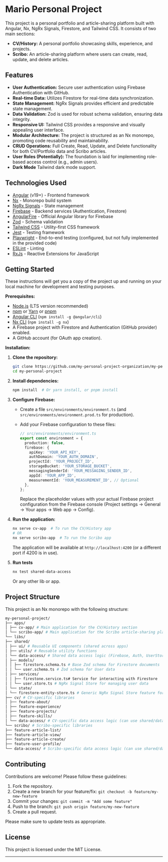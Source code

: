 # Mario Personal Project

This project is a personal portfolio and article-sharing platform built with Angular, Nx, NgRx Signals, Firestore, and Tailwind CSS. It consists of two main sections:

- **CV/History:** A personal portfolio showcasing skills, experience, and projects.
- **Scribo:** An article-sharing platform where users can create, read, update, and delete articles.

## Features

- **User Authentication:** Secure user authentication using Firebase Authentication with GitHub.
- **Real-time Data:** Utilizes Firestore for real-time data synchronization.
- **State Management:** NgRx Signals provides efficient and predictable state management.
- **Data Validation:** Zod is used for robust schema validation, ensuring data integrity.
- **Responsive UI:** Tailwind CSS provides a responsive and visually appealing user interface.
- **Modular Architecture:** The project is structured as an Nx monorepo, promoting code reusability and maintainability.
- **CRUD Operations:** Full Create, Read, Update, and Delete functionality for both CV/Portfolio data and Scribo articles.
- **User Roles (Potentially):** The foundation is laid for implementing role-based access control (e.g., admin users).
- **Dark Mode** Tailwind dark mode support.

## Technologies Used

- [Angular](https://angular.io/) (v19+) - Frontend framework
- [Nx](https://nx.dev/) - Monorepo build system
- [NgRx Signals](https://ngrx.io/guide/signals) - State management
- [Firebase](https://firebase.google.com/) - Backend services (Authentication, Firestore)
- [AngularFire](https://github.com/angular/angularfire) - Official Angular library for Firebase
- [Zod](https://zod.dev/) - Schema validation
- [Tailwind CSS](https://tailwindcss.com/) - Utility-first CSS framework
- [Jest](https://jestjs.io/) - Testing framework
- [Playwright](https://playwright.dev/) - End-to-end testing (configured, but not fully implemented in the provided code)
- [ESLint](https://eslint.org/) - Linting
- [RxJs](https://rxjs.dev/) - Reactive Extensions for JavaScript

## Getting Started

These instructions will get you a copy of the project up and running on your local machine for development and testing purposes.

**Prerequisites:**

- [Node.js](https://nodejs.org/) (LTS version recommended)
- [npm](https://www.npmjs.com/) or [Yarn](https://yarnpkg.com/) or [pnpm](https://pnpm.io/)
- [Angular CLI](https://cli.angular.io/) (`npm install -g @angular/cli`)
- [Nx CLI](https://nx.dev/getting-started/installation) (`npm install -g nx`)
- A Firebase project with Firestore and Authentication (GitHub provider) enabled.
- A GitHub account (for OAuth app creation).

**Installation:**

1.  **Clone the repository:**

    ```bash
    git clone https://github.com/my-personal-project-organization/my-personal-project.git
    cd my-personal-project
    ```

2.  **Install dependencies:**

    ```bash
    npm install  # Or yarn install, or pnpm install
    ```

3.  **Configure Firebase:**

    - Create a file `src/environments/environment.ts` (and `src/environments/environment.prod.ts` for production).
    - Add your Firebase configuration to these files:

      ```typescript
      // src/environments/environment.ts
      export const environment = {
        production: false,
        firebase: {
          apiKey: 'YOUR_API_KEY',
          authDomain: 'YOUR_AUTH_DOMAIN',
          projectId: 'YOUR_PROJECT_ID',
          storageBucket: 'YOUR_STORAGE_BUCKET',
          messagingSenderId: 'YOUR_MESSAGING_SENDER_ID',
          appId: 'YOUR_APP_ID',
          measurementId: 'YOUR_MEASUREMENT_ID', // Optional
        },
      };
      ```

      Replace the placeholder values with your actual Firebase project configuration from the Firebase console (Project settings -> General -> Your apps -> Web app -> Config).

4.  **Run the application:**

    ```bash
    nx serve cv-app  # To run the CV/History app
    # OR
    nx serve scribo-app  # To run the Scribo app
    ```

    The application will be available at `http://localhost:4200` (or a different port if 4200 is in use).

5.  **Run tests**
    ```bash
    nx test shared-data-access
    ```
    Or any other lib or app.

## Project Structure

This project is an Nx monorepo with the following structure:

```bash
my-personal-project/
├── apps/
│ ├── cv-app/ # Main application for the CV/History section
│ └── scribo-app/ # Main application for the Scribo article-sharing platform
└── libs/
├── shared/
│ ├── ui/ # Reusable UI components (shared across apps)
│ ├── utils/ # Reusable utility functions
│ └── data-access/ # Shared data access logic (Firebase, Auth, UserStore, generic Firestore store)
│ ├── models/
│ │ ├── firestore.schema.ts # Base Zod schema for Firestore documents
│ │ └── user.schema.ts # Zod schema for User data
│ ├── services/
│ │ ├── firestone.service.ts# Service for interacting with Firestore
│ │ └── user.store.ts # NgRx Signal Store for managing user data
│ └── state/
│ └── firestore-entity-store.ts # Generic NgRx Signal Store feature for Firestore entities
├── cv/ # CV-specific libraries
│ ├── feature-about/
│ ├── feature-experience/
│ ├── feature-projects/
│ ├── feature-skills/
│ └── data-access/ # CV-specific data access logic (can use shared/data-access)
└── scribo/ # Scribo-specific libraries
├── feature-article-list/
├── feature-article-view/
├── feature-article-create/
├── feature-user-profile/
└── data-access/ # Scribo-specific data access logic (can use shared/data-access)
```

## Contributing

Contributions are welcome! Please follow these guidelines:

1.  Fork the repository.
2.  Create a new branch for your feature/fix: `git checkout -b feature/my-new-feature`
3.  Commit your changes: `git commit -m "Add some feature"`
4.  Push to the branch: `git push origin feature/my-new-feature`
5.  Create a pull request.

Please make sure to update tests as appropriate.

## License

This project is licensed under the MIT License.

---
